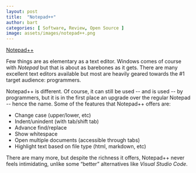 ```yaml
---
layout: post
title:  "Notepad++"
author: bart
categories: [ Software, Review, Open Source ]
image: assets/images/notepad++.png
---
```

[Notepad++](https://notepad-plus-plus.org/downloads/)

Few things are as elementary as a text editor. Windows comes of course with *Notepad* but that is about as barebones as it gets. There are many excellent text editors available but most are heavily geared towards the #1 target audience: programmers.

Notepad++ is different. Of course, it can still be used -- and is used -- by programmers, but it is in the first place an upgrade over the regular Notepad -- hence the name. Some of the features that Notepad++ offers are:

* Change case (upper/lower, etc)
* Indent/unindent (with tab/shift tab)
* Advance find/replace
* Show whitespace
* Open multiple documents (accessible through tabs)
* Highlight text based on file type (html, markdown, etc)

There are many more, but despite the richness it offers, Notepad++ never feels intimidating, unlike some “better” alternatives like *Visual Studio Code*.